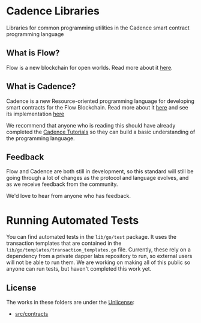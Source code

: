 # Cadence Libraries

Libraries for common programming utilities in the Cadence smart contract programming language

## What is Flow?

Flow is a new blockchain for open worlds. Read more about it [here](https://www.onflow.org/).

## What is Cadence?

Cadence is a new Resource-oriented programming language 
for developing smart contracts for the Flow Blockchain.
Read more about it [here](https://docs.onflow.org/docs) and see its implementation [here](https://github.com/onflow/cadence)

We recommend that anyone who is reading this should have already
completed the [Cadence Tutorials](https://docs.onflow.org/docs/getting-started-1) 
so they can build a basic understanding of the programming language.

## Feedback

Flow and Cadence are both still in development, so this standard will still 
be going through a lot of changes as the protocol and language evolves, 
and as we receive feedback from the community.

We'd love to hear from anyone who has feedback. 


# Running Automated Tests

You can find automated tests in the `lib/go/test` package. It uses the transaction templates that are contained in the `lib/go/templates/transaction_templates.go` file. Currently, these rely on a dependency from a private dapper labs repository to run, so external users will not be able to run them. We are working on making all of this public so anyone can run tests, but haven't completed this work yet.

## License 

The works in these folders are under the [Unlicense](https://github.com/onflow/cadence-libraries/blob/master/LICENSE):

- [src/contracts](https://github.com/onflow/cadence-libraries/tree/master/src/contracts)


